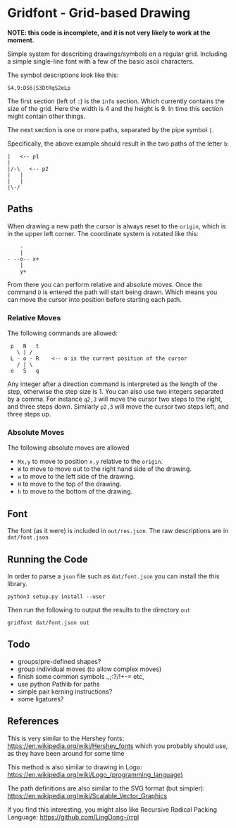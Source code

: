 # Gridfont - Grid-based Drawing


**NOTE: this code is incomplete, and it is not very likely to work at the
moment.**

Simple system for describing drawings/symbols on a regular grid. Including a
simple single-line font with a few of the basic ascii characters.

The symbol descriptions look like this:

    S4,9:DS6|S3DtRqS2eLp

The first section (left of `:`) is the `info` section. Which currently contains
the size of the grid. Here the width is 4 and the height is 9. In time this
section might contain other things.

The next section is one or more paths, separated by the pipe symbol `|`.

Specifically, the above example should result in the two paths of the letter
`b`:


    |   <-- p1
    |
    |/-\   <-- p2
    |   |
    |   |
    |\-/


## Paths

When drawing a new path the cursor is always reset to the `origin`, which is in
the upper left corner. The coordinate system is rotated like this:

        -
        |
    - --o-- x+
        |
        y+

From there you can perform relative and absolute moves. Once the command `D` is
entered the path will start being drawn. Which means you can move the cursor
into position before starting each path.


### Relative Moves

The following commands are allowed:

     p   N   t
       \ | /
     L - o - R    <-- o is the current position of the cursor
       / | \
     e   S   q

Any integer after a direction command is interpreted as the length of the step,
otherwise the step size is 1. You can also use two integers separated by a
comma. For instance `q2,3` will move the cursor two steps to the right, and
three steps down. Similarly `p2,3` will move the cursor two steps left, and
three steps up.


### Absolute Moves

The following absolute moves are allowed

  - `Mx,y` to move to position `x,y` relative to the `origin`.
  - `W` to move to move out to the right hand side of the drawing.
  - `w` to move to the left side of the drawing.
  - `H` to move to the top of the drawing.
  - `h` to move to the bottom of the drawing.


## Font

The font (as it were) is included in `out/res.json`. The raw descriptions are
in `dat/font.json`


## Running the Code

In order to parse a `json` file such as `dat/font.json` you can install
the this library.

    python3 setup.py install --user

Then run the following to output the results to the directory `out`

    gridfont dat/font.json out


## Todo

 - groups/pre-defined shapes?
 - group individual moves (to allow complex moves)
 - finish some common symbols .,;:?/!+-= etc,
 - use python Pathlib for paths
 - simple pair kerning instructions?
 - some ligatures?


## References

This is very similar to the Hershey fonts:
https://en.wikipedia.org/wiki/Hershey_fonts which you probably should use, as
they have been around for some time

This method is also similar to drawing in Logo:
https://en.wikipedia.org/wiki/Logo_(programming_language)

The path definitions are also similar to the SVG format (but simpler):
https://en.wikipedia.org/wiki/Scalable_Vector_Graphics

If you find this interesting, you might also like Recursive Radical Packing
Language: https://github.com/LingDong-/rrpl

